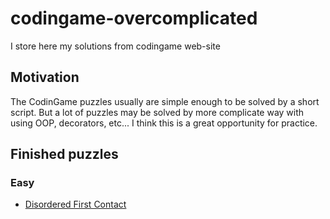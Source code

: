 # codingame-overcomplicated
I store here my solutions from codingame web-site

## Motivation
The CodinGame puzzles usually are simple enough to be solved by a short script.
But a lot of puzzles may be solved by more complicate way with using OOP, decorators, etc...
I think this is a great opportunity for practice.

## Finished puzzles

### Easy

* [Disordered First Contact](https://github.com/late-goodbye/codingame-overcomplicated/tree/master/easy/disordered_first_contact)
